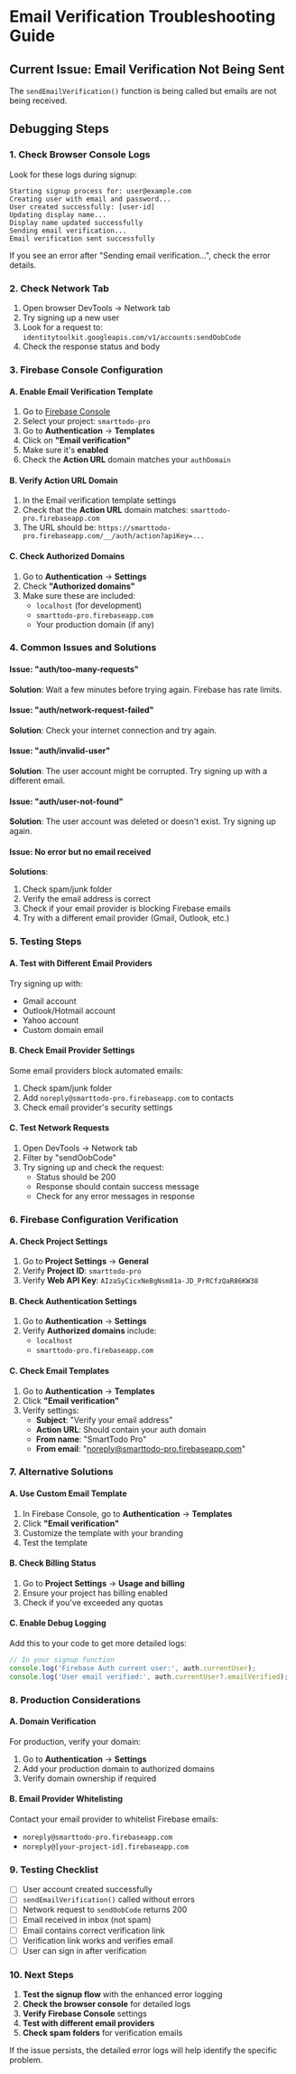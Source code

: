 # Email Verification Troubleshooting Guide

## Current Issue: Email Verification Not Being Sent

The `sendEmailVerification()` function is being called but emails are not being received.

## Debugging Steps

### 1. Check Browser Console Logs

Look for these logs during signup:
```
Starting signup process for: user@example.com
Creating user with email and password...
User created successfully: [user-id]
Updating display name...
Display name updated successfully
Sending email verification...
Email verification sent successfully
```

If you see an error after "Sending email verification...", check the error details.

### 2. Check Network Tab

1. Open browser DevTools → Network tab
2. Try signing up a new user
3. Look for a request to: `identitytoolkit.googleapis.com/v1/accounts:sendOobCode`
4. Check the response status and body

### 3. Firebase Console Configuration

#### A. Enable Email Verification Template

1. Go to [Firebase Console](https://console.firebase.google.com/)
2. Select your project: `smarttodo-pro`
3. Go to **Authentication** → **Templates**
4. Click on **"Email verification"**
5. Make sure it's **enabled**
6. Check the **Action URL** domain matches your `authDomain`

#### B. Verify Action URL Domain

1. In the Email verification template settings
2. Check that the **Action URL** domain matches: `smarttodo-pro.firebaseapp.com`
3. The URL should be: `https://smarttodo-pro.firebaseapp.com/__/auth/action?apiKey=...`

#### C. Check Authorized Domains

1. Go to **Authentication** → **Settings**
2. Check **"Authorized domains"**
3. Make sure these are included:
   - `localhost` (for development)
   - `smarttodo-pro.firebaseapp.com`
   - Your production domain (if any)

### 4. Common Issues and Solutions

#### Issue: "auth/too-many-requests"
**Solution**: Wait a few minutes before trying again. Firebase has rate limits.

#### Issue: "auth/network-request-failed"
**Solution**: Check your internet connection and try again.

#### Issue: "auth/invalid-user"
**Solution**: The user account might be corrupted. Try signing up with a different email.

#### Issue: "auth/user-not-found"
**Solution**: The user account was deleted or doesn't exist. Try signing up again.

#### Issue: No error but no email received
**Solutions**:
1. Check spam/junk folder
2. Verify the email address is correct
3. Check if your email provider is blocking Firebase emails
4. Try with a different email provider (Gmail, Outlook, etc.)

### 5. Testing Steps

#### A. Test with Different Email Providers

Try signing up with:
- Gmail account
- Outlook/Hotmail account
- Yahoo account
- Custom domain email

#### B. Check Email Provider Settings

Some email providers block automated emails:
1. Check spam/junk folder
2. Add `noreply@smarttodo-pro.firebaseapp.com` to contacts
3. Check email provider's security settings

#### C. Test Network Requests

1. Open DevTools → Network tab
2. Filter by "sendOobCode"
3. Try signing up and check the request:
   - Status should be 200
   - Response should contain success message
   - Check for any error messages in response

### 6. Firebase Configuration Verification

#### A. Check Project Settings

1. Go to **Project Settings** → **General**
2. Verify **Project ID**: `smarttodo-pro`
3. Verify **Web API Key**: `AIzaSyCicxNeBgNsm81a-JD_PrRCfzQaR86KW38`

#### B. Check Authentication Settings

1. Go to **Authentication** → **Settings**
2. Verify **Authorized domains** include:
   - `localhost`
   - `smarttodo-pro.firebaseapp.com`

#### C. Check Email Templates

1. Go to **Authentication** → **Templates**
2. Click **"Email verification"**
3. Verify settings:
   - **Subject**: "Verify your email address"
   - **Action URL**: Should contain your auth domain
   - **From name**: "SmartTodo Pro"
   - **From email**: "noreply@smarttodo-pro.firebaseapp.com"

### 7. Alternative Solutions

#### A. Use Custom Email Template

1. In Firebase Console, go to **Authentication** → **Templates**
2. Click **"Email verification"**
3. Customize the template with your branding
4. Test the template

#### B. Check Billing Status

1. Go to **Project Settings** → **Usage and billing**
2. Ensure your project has billing enabled
3. Check if you've exceeded any quotas

#### C. Enable Debug Logging

Add this to your code to get more detailed logs:
```javascript
// In your signup function
console.log('Firebase Auth current user:', auth.currentUser);
console.log('User email verified:', auth.currentUser?.emailVerified);
```

### 8. Production Considerations

#### A. Domain Verification

For production, verify your domain:
1. Go to **Authentication** → **Settings**
2. Add your production domain to authorized domains
3. Verify domain ownership if required

#### B. Email Provider Whitelisting

Contact your email provider to whitelist Firebase emails:
- `noreply@smarttodo-pro.firebaseapp.com`
- `noreply@[your-project-id].firebaseapp.com`

### 9. Testing Checklist

- [ ] User account created successfully
- [ ] `sendEmailVerification()` called without errors
- [ ] Network request to `sendOobCode` returns 200
- [ ] Email received in inbox (not spam)
- [ ] Email contains correct verification link
- [ ] Verification link works and verifies email
- [ ] User can sign in after verification

### 10. Next Steps

1. **Test the signup flow** with the enhanced error logging
2. **Check the browser console** for detailed logs
3. **Verify Firebase Console** settings
4. **Test with different email providers**
5. **Check spam folders** for verification emails

If the issue persists, the detailed error logs will help identify the specific problem. 